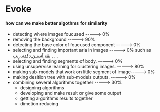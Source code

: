 # Evoke

#### how can we make better algothms for similarity
- detecting where images foucused                       ----->  0%
- removing the background                               ----->  90%
- detecting the base color of foucused component        ----->  0%
- selecting and finding important aria in images        ----->  0%
     such as یقه,آستین,دکمه,زیپ , ...  
- selecting and finding segments of body.               ----->  0%
- using unsupervise learning for clustering images.     ----->  80%
- making sub-models that work on little segment of image----->  0%
- making desition tree with sub-models outputs.         ----->  0%
- combining several algorithms together                 ----->  30%
    - designing algorithms
    - developing and make result or give some output
    - getting algorithms results together 
    - dimetion reducing
